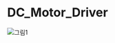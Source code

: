 # DC_Motor_Driver

![그림1](https://user-images.githubusercontent.com/82855221/227508664-079d02d0-b87b-418b-9560-5c860f0837d1.png)
